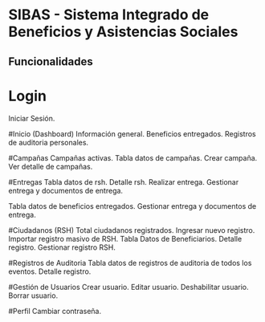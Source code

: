# SIBAS - Sistema Integrado de Beneficios y Asistencias Sociales

## Funcionalidades

# Login
Iniciar Sesión.

#Inicio (Dashboard)
Información general.
Beneficios entregados.
Registros de auditoria personales.

#Campañas
Campañas activas.
Tabla datos de campañas.
Crear campaña.
Ver detalle de campañas.

#Entregas
Tabla datos de rsh.
Detalle rsh.
Realizar entrega.
Gestionar entrega y documentos de entrega.

Tabla datos de beneficios entregados.
Gestionar entrega y documentos de entrega.

#Ciudadanos (RSH)
Total ciudadanos registrados.
Ingresar nuevo registro.
Importar registro masivo de RSH.
Tabla Datos de Beneficiarios.
Detalle registro.
Gestionar registro RSH.

#Registros de Auditoria
Tabla datos de registros de auditoria de todos los eventos.
Detalle registro.

#Gestión de Usuarios
Crear usuario.
Editar usuario.
Deshabilitar usuario.
Borrar usuario.

#Perfil
Cambiar contraseña.
